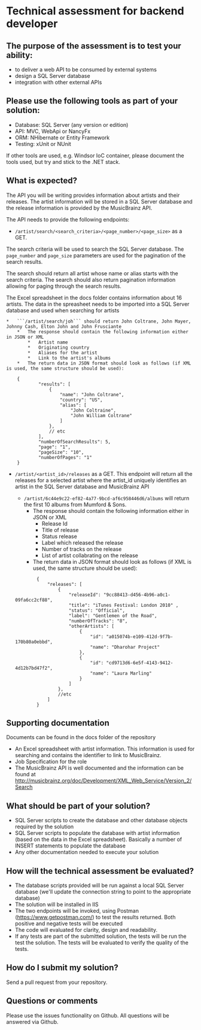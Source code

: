 # Technical assessment for backend developer

## The purpose of the assessment is to test your ability:
*	to deliver a web API to be consumed by external systems
*	design a SQL Server database
*	integration with other external APIs

## Please use the following tools as part of your solution:
*	Database: SQL Server (any version or edition)
*	API: MVC, WebApi or NancyFx
*	ORM: NHibernate or Entity Framework
*	Testing: xUnit or NUnit

If other tools are used, e.g. Windsor IoC container, please document the tools used, but try and stick to the .NET stack.

## What is expected?
The API you will be writing provides information about artists and their releases. The artist information will be stored in a SQL Server database and the release information is provided by the MusicBrainz API.

The API needs to provide the following endpoints:
*	```/artist/search/<search_criteria>/<page_number>/<page_size>``` as a GET. 

The search criteria will be used to search the SQL Server database. The ```page_number``` and ```page_size``` parameters are used for the pagination of the search results. 

The search should return all artist whose name or alias starts with the search criteria. The search should also return pagination information allowing for paging through the search results.

The Excel spreadsheet in the docs folder contains information about 16 artists. The data in the spreasheet needs to be imported into a SQL Server database and used when searching for artists

	*	```/artist/search/joh``` should return John Coltrane, John Mayer, Johnny Cash, Elton John and John Frusciante
		*	The response should contain the following information either in JSON or XML
			*	Artist name
			*	Originating country
			*	Aliases for the artist
			*	Link to the artist's albums
		*	The return data in JSON format should look as follows (if XML is used, the same structure should be used):
```		
    {
			"results": [
				{
					"name": "John Coltrane",
					"country": "US",
					"alias": [
						"John Coltraine",
						"John William Coltrane"
					]
				},
				// etc
			],
			"numberOfSearchResults": 5,
			"page": "1",
			"pageSize": "10",
			"numberOfPages": "1"
	}
```		
		
*	```/artist/<artist_id>/releases``` as a GET. This endpoint will return all the releases for a selected artist where the artist_id uniquely identifies an artist in the SQL Server database and MusicBrainz API

	*	```/artist/6c44e9c22-ef82-4a77-9bcd-af6c958446d6/albums``` will return the first 10 albums from Mumford & Sons.
		*	The response should contain the following information either in JSON or XML
			*	Release Id
			*	Title of release
			*	Status release
			*	Label which released the release
			*	Number of tracks on the release
			*	List of artist collabrating on the release
		*	The return data in JSON format should look as follows (if XML is used, the same structure should be used):
	```
			{
				"releases": [
					{
						"releaseId": "9cc88413-d456-4b96-a0c1-09fa6cc2cf88",
						"title": "iTunes Festival: London 2010"	,
						"status": "Official",
						"label": "Gentlemen of the Road",
						"numberOfTracks": "8",
						"otherArtists": [
							{
								"id": "a015074b-e109-412d-9f7b-170b80a0ebbd",
								"name": "Dharohar Project"
							},
							{
								"id": "cd9713d6-6e5f-4143-9412-4d12b7bd47f2",
								"name": "Laura Marling"
							}
						]			
					},
					//etc
				]
			}
	```

## Supporting documentation
Documents can be found in the docs folder of the repository

*	An Excel spreadsheet with artist information. This information is used for searching and contains the identifier to link to MusicBrainz.
*	Job Specification for the role
*	The MusicBrainz API is well documented and the information can be found at http://musicbrainz.org/doc/Development/XML_Web_Service/Version_2/Search

## What should be part of your solution?
*	SQL Server scripts to create the database and other database objects required by the solution
*	SQL Server scripts to populate the database with artist information (based on the data in the Excel spreadsheet). Basically a number of INSERT statements to populate the database
*	Any other documentation needed to execute your solution

## How will the technical assessment be evaluated?
*	The database scripts provided will be run against a local SQL Server database (we'll update the connection string to point to the appropriate database)
*	The solution will be installed in IIS
*	The two endpoints will be invoked, using Postman (https://www.getpostman.com/) to test the results returned. Both positive and negative tests will be executed
*	The code will evaluated for clarity, design and readability.
*	If any tests are part of the submitted solution, the tests will be run the test the solution. The tests will be evaluated to verify the quality of the tests.

## How do I submit my solution?
Send a pull request from your repository.

## Questions or comments
Please use the issues functionality on Github. All questions will be answered via Github.
